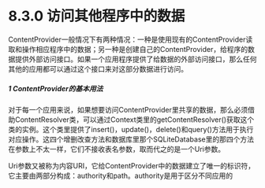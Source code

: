 # 8.3.0 访问其他程序中的数据

ContentProvider一般情况下有两种情况：一种是使用现有的ContentProvider读取和操作相应程序中的数据；另一种是创建自己的ContentProvider，给程序的数据提供外部访问接口。如果一个应用程序提供了给数据的外部访问接口，那么任何其他的应用都可以通过这个接口来对这部分数据进行访问。

##### 1 ContentProvider的基本用法

对于每一个应用来说，如果想要访问ContentProvider里共享的数据，那么必须借助ContentResolver类，可以通过Context类里的getContentResolver()获取这个类的实例。这个类里提供了insert()，update()，delete()和query()方法用于执行对应操作。这四个增删改查方法和数据库里那个SQLiteDatabase里的那四个方法在参数上不太一样，它们不接收表名参数，取而代之的是一个Uri参数。

Uri参数又被称为内容URI，它给ContentProvider中的数据建立了唯一的标识符，它主要由两部分构成：authority和path。authority是用于区分不同应用的
